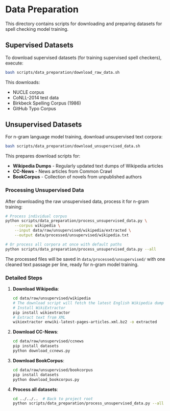 # Data Preparation

This directory contains scripts for downloading and preparing datasets for spell checking model training.

## Supervised Datasets

To download supervised datasets (for training supervised spell checkers), execute:

```bash
bash scripts/data_preparation/download_raw_data.sh
```

This downloads:
- NUCLE corpus
- CoNLL-2014 test data
- Birkbeck Spelling Corpus (1986)
- GitHub Typo Corpus

## Unsupervised Datasets

For n-gram language model training, download unsupervised text corpora:

```bash
bash scripts/data_preparation/download_unsupervised_data.sh
```

This prepares download scripts for:
- **Wikipedia Dumps** - Regularly updated text dumps of Wikipedia articles
- **CC-News** - News articles from Common Crawl
- **BookCorpus** - Collection of novels from unpublished authors

### Processing Unsupervised Data

After downloading the raw unsupervised data, process it for n-gram training:

```bash
# Process individual corpus
python scripts/data_preparation/process_unsupervised_data.py \
    --corpus wikipedia \
    --input data/raw/unsupervised/wikipedia/extracted \
    --output data/processed/unsupervised/wikipedia.txt

# Or process all corpora at once with default paths
python scripts/data_preparation/process_unsupervised_data.py --all
```

The processed files will be saved in `data/processed/unsupervised/` with one cleaned text passage per line, ready for n-gram model training.

### Detailed Steps

1. **Download Wikipedia**:
   ```bash
   cd data/raw/unsupervised/wikipedia
   # The download script will fetch the latest English Wikipedia dump
   # Install WikiExtractor
   pip install wikiextractor
   # Extract text from XML
   wikiextractor enwiki-latest-pages-articles.xml.bz2 -o extracted
   ```

2. **Download CC-News**:
   ```bash
   cd data/raw/unsupervised/ccnews
   pip install datasets
   python download_ccnews.py
   ```

3. **Download BookCorpus**:
   ```bash
   cd data/raw/unsupervised/bookcorpus
   pip install datasets
   python download_bookcorpus.py
   ```

4. **Process all datasets**:
   ```bash
   cd ../../..  # Back to project root
   python scripts/data_preparation/process_unsupervised_data.py --all
   ```
